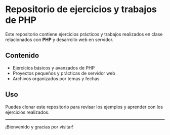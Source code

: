 # Repositorio de ejercicios y trabajos de PHP

Este repositorio contiene ejercicios prácticos y trabajos realizados en clase relacionados con **PHP** y desarrollo web en servidor.

## Contenido

- Ejercicios básicos y avanzados de PHP
- Proyectos pequeños y prácticas de servidor web
- Archivos organizados por temas y fechas

## Uso

Puedes clonar este repositorio para revisar los ejemplos y aprender con los ejercicios realizados.

---

¡Bienvenido y gracias por visitar!
